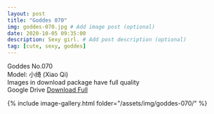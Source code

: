 ```yaml
---
layout: post
title: "Goddes 070"
img: goddes-070.jpg # Add image post (optional)
date: 2020-10-05 09:35:00
description: Sexy girl. # Add post description (optional)
tag: [cute, sexy, goddes]
---
```

Goddes No.070  
Model: 小绮 (Xiao Qi)                                
Images in download package have full quality                    
Google Drive [Download Full](http://gestyy.com/ee4uxD)

{% include image-gallery.html folder="/assets/img/goddes-070/" %}
